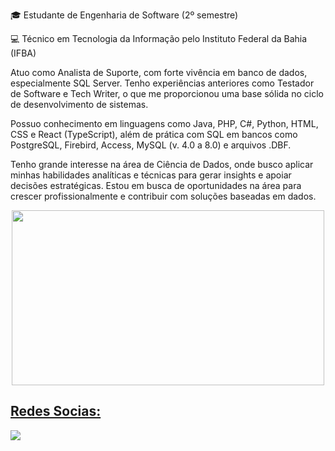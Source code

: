 🎓 Estudante de Engenharia de Software (2º semestre)

💻 Técnico em Tecnologia da Informação pelo Instituto Federal da Bahia (IFBA)

Atuo como Analista de Suporte, com forte vivência em banco de dados, especialmente SQL Server. Tenho experiências anteriores como Testador de Software e Tech Writer, o que me proporcionou uma base sólida no ciclo de desenvolvimento de sistemas.

Possuo conhecimento em linguagens como Java, PHP, C#, Python, HTML, CSS e React (TypeScript), além de prática com SQL em bancos como PostgreSQL, Firebird, Access, MySQL (v. 4.0 a 8.0) e arquivos .DBF.

Tenho grande interesse na área de Ciência de Dados, onde busco aplicar minhas habilidades analíticas e técnicas para gerar insights e apoiar decisões estratégicas. Estou em busca de oportunidades na área para crescer profissionalmente e contribuir com soluções baseadas em dados.


<div align="center">
  <a href="https://github.com/emn-f">
  <img height="280" width="500" src="https://github-readme-stats.vercel.app/api/top-langs/?username=emn-f&layout=compact&langs_count=7&theme=dark"/>
    <!-- <img height="280" width="500" src="https://github-readme-stats.vercel. /api?username=emn-f&show_icons=true&theme=dark&include_all_commits=true&count_private=true"/ -->
</div>

## Redes Socias:
<div> 
  <a href="https://www.linkedin.com/in/emanuelferreira/" target="_blank"><img src="https://img.shields.io/badge/-LinkedIn-%230077B5?style=for-the-badge&logo=linkedin&logoColor=white" target="_blank"></a> 

 <!-- ##
  
   ![Snake animation](https://github.com/emn-f/emn-f/blob/output/github-contribution-grid-snake.svg) -->
 
</div>
